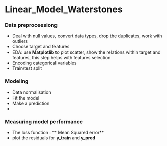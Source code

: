 # Linear_Model_Waterstones

### Data preproceesiong

- Deal with null values, convert data types, drop the duplicates, work with outliers
- Choose target and features
- EDA: use **Matplotlib** to plot scatter, show the relations within target and features, this step helps with features selection
- Encoding categorical variables
- Train/test split

### Modeling

 - Data normalisation
 - Fit the model
 - Make a prediction
 - 
### Measuring model performance

- The loss function : ** Mean Squared error**
- plot the residuals for **y_train** and **y_pred**
